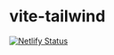 # vite-tailwind

[![Netlify Status](https://api.netlify.com/api/v1/badges/fdba7b52-cc91-4cd1-bc79-78237d0eb50e/deploy-status)](https://app.netlify.com/sites/nepaflagfootball/deploys)

